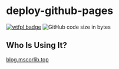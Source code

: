 # deploy-github-pages

[![wtfpl badge](https://img.shields.io/github/license/wu-yu-xuan/deploy-github-pages)](https://github.com/wu-yu-xuan/deploy-github-pages/blob/master/LICENSE)
![GitHub code size in bytes](https://img.shields.io/github/languages/code-size/wu-yu-xuan/deploy-github-pages)



## Who Is Using It?

[blog.mscorlib.top](https://github.com/wu-yu-xuan/blog.mscorlib.top)
